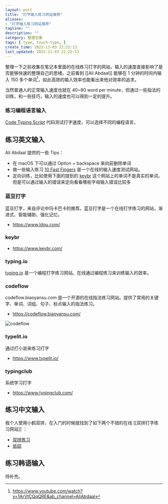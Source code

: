 ```yaml
---
layout: post
title: "打字输入练习网站推荐"
aliases:
- "打字输入练习网站推荐"
tagline: ""
description: ""
category: 整理合集
tags: [ type, touch-type, ]
create_time: 2022-11-03 22:22:13
last_updated: 2022-11-03 22:22:13
---
```


整理一下之前收集在笔记本里面的在线练习打字的网站。输入的速度直接影响了是否能够快速的整理自己的思绪，之前看到 [[Ali Abdaal]] 能够在 1 分钟的时间内输入 150 多个单词[^1]，如此高效的输入效率也能看出来他对效率的追求。

[^1]: <https://www.youtube.com/watch?v=1ArVtCQqQRE&ab_channel=AliAbdaal>

当然普通人的正常输入速度也就在 40~80 word per minute，但通过一些指法的训练，和一些技巧，输入的速度也可以得到一定的提升。

### 练习编程语言输入

 [Code Typing Script](https://codingspeedtest.com/) 代码测试打字速度，可以选择不同的编程语言。

## 练习英文输入

Ali Abdaal 提供的一些 Tips：

- 在 macOS 下可以通过 Option + backspace 来向前删除单词
- 做一些输入练习 [10 Fast Fingers](https://10fastfingers.com/typing-test/english) 是一个在线的输入速度测试网站。
- 定向训练，比如使用下面的提到的 [keybr](https://www.keybr.com/) 这个网站上的单词不是真实的单词，但是可以通过输入的错误来定向看看哪些字母输入错误比较多

### 蓝豆打字
蓝豆打字，来自评论中玛卡巴卡的推荐。蓝豆打字是一个在线打字练习的网站，渐进式、智能辅助、强化记忆。

- <https://www.ldou.com/>

### keybr

- <https://www.keybr.com/>

### typing.io

 [typing.io](https://typing.io/) 是一个编程打字练习网站。在线通过编程练习来训练输入的效率。

### codeflow
codeflow.biaoyansu.com 是一个开源的在线指法练习网站。提供了常用的关键字、单词、词组、句子、标点输入的指法练习。

- <https://codeflow.biaoyansu.com/>

![codeflow](https://photo.einverne.info/images/2022/05/12/zIV8.png)

### typelit.io
通过打小说来练习打字

- <https://www.typelit.io/>

### typingclub
系统学习打字

- <https://www.typingclub.com/>

## 练习中文输入
我个人使用小鹤双拼，在入门的时候就找到了如下两个不错的在线 [[双拼打字练习网站]] ：

- [双拼练习](https://github.com/BlueSky-07/Shuang)
- [纸砚](https://github.com/Yidadaa/shuangpin)

## 练习韩语输入
待补充。
